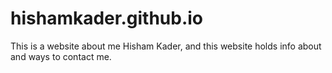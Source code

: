 # hishamkader.github.io
This is a website about me Hisham Kader, and this website holds info about and ways to contact me.
